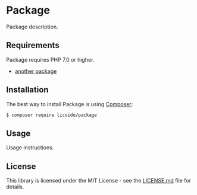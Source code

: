 # Package

Package description.



## Requirements

Package requires PHP 7.0 or higher.

- [another package](https://github.com/licvido/package)



## Installation

The best way to install Package is using  [Composer](http://getcomposer.org/):

```sh
$ composer require licvido/package
```



## Usage

Usage instructions.



## License

This library is licensed under the MIT License - see the [LICENSE.md](LICENSE.md) file for details.
